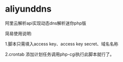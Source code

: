 # aliyunddns
阿里云解析api实现动态dns解析迷你php版

简易使用说明:

1.脚本只需填入access key、access key secret、域名名称

2.crontab 添加计划任务调用php-cgi执行此脚本就行了。


  
